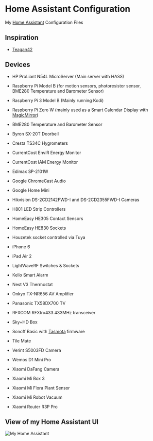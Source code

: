 # Home Assistant Configuration

My [Home Assistant](https://home-assistant.io/) Configuration Files

## Inspiration

- [Teagan42](https://github.com/Teagan42/HomeAssistantConfig)

## Devices

- HP ProLiant N54L MicroServer (Main server with HASS)
- Raspberry Pi Model B (for motion sensors, photoresistor sensor, BME280 Temperature and Barometer Sensor)
- Raspberry Pi 3 Model B (Mainly running Kodi)
- Raspberry Pi Zero W (mainly used as a Smart Calendar Display with [MagicMirror](https://github.com/MichMich/MagicMirror))

- BME280 Temperature and Barometer Sensor
- Byron SX-20T Doorbell
- Cresta TS34C Hygrometers
- CurrentCost EnviR Energy Monitor
- CurrentCost IAM Energy Monitor
- Edimax SP-2101W
- Google ChromeCast Audio
- Google Home Mini
- Hikvision DS-2CD2142FWD-I and DS-2CD2355FWD-I Cameras
- H801 LED Strip Controllers
- HomeEasy HE305 Contact Sensors
- HomeEasy HE830 Sockets
- Houzetek socket controlled via Tuya
- iPhone 6
- iPad Air 2
- LightWaveRF Switches & Sockets
- Kello Smart Alarm
- Nest V3 Thermostat
- Onkyo TX-NR656 AV Amplifier
- Panasonic TX58DX700 TV
- RFXCOM RFXtrx433 433MHz transceiver
- Sky+HD Box
- Sonoff Basic with [Tasmota](https://github.com/arendst/Sonoff-Tasmota) firmware
- Tile Mate
- Verint S5003FD Camera
- Wemos D1 Mini Pro
- Xiaomi DaFang Camera
- Xiaomi Mi Box 3
- Xiaomi Mi Flora Plant Sensor
- Xiaomi Mi Robot Vacuum
- Xiaomi Router R3P Pro


## View of my Home Assistant UI
![My Home Assistant](http://www.lolorpi.com/wordpress/wp-content/uploads/2018/08/HA_UI_Example.png)